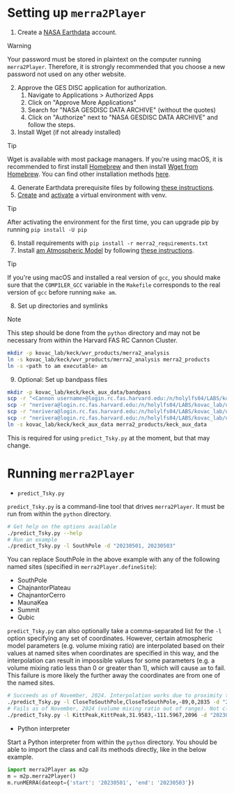 # Setting up `merra2Player`
1. Create a [NASA Earthdata](https://urs.earthdata.nasa.gov/home) account.
> [!WARNING]  
> Your password must be stored in plaintext on the computer running
> `merra2Player`. Therefore, it is strongly recommended that you choose a new
> password not used on any other website.
2. Approve the GES DISC application for authorization.
   <ol>
     <li>Navigate to Applications > Authorized Apps</li>
     <li>Click on "Approve More Applications"</li>
     <li>Search for "NASA GESDISC DATA ARCHIVE" (without the quotes)</li>
     <li>Click on "Authorize" next to "NASA GESDISC DATA ARCHIVE" and follow the steps.</li>
   </ol>
3. Install Wget (if not already installed)
> [!TIP]
> Wget is available with most package managers. If you're using macOS, it is
> recommended to first install [Homebrew](https://brew.sh/) and then install
> [Wget from Homebrew](https://formulae.brew.sh/formula/wget). You can find
> other installation methods
> [here](http://wget.addictivecode.org/FrequentlyAskedQuestions.html#download).
4. Generate Earthdata prerequisite files by following
   [these instructions](https://disc.gsfc.nasa.gov/information/howto?title=How%20to%20Generate%20Earthdata%20Prerequisite%20Files).
5. [Create](https://docs.python.org/3/library/venv.html#creating-virtual-environments) and [activate](https://docs.python.org/3/library/venv.html#how-venvs-work) a virtual environment with venv.
> [!TIP]
> After activating the environment for the first time, you can upgrade pip by
> running `pip install -U pip`
6. Install requirements with `pip install -r merra2_requirements.txt`
7. Install [am Atmospheric Model](https://lweb.cfa.harvard.edu/~spaine/am/) by
   following [these instructions](https://lweb.cfa.harvard.edu/~spaine/am/download/src/INSTALLING).
> [!TIP]
> If you're using macOS and installed a real version of `gcc`, you should make
> sure that the `COMPILER_GCC` variable in the `Makefile` corresponds to the
> real version of `gcc` before running `make am`.
8. Set up directories and symlinks
> [!NOTE]
> This step should be done from the `python` directory and may not be necessary
> from within the Harvard FAS RC Cannon Cluster.
```sh
mkdir -p kovac_lab/keck/wvr_products/merra2_analysis
ln -s kovac_lab/keck/wvr_products/merra2_analysis merra2_products
ln -s <path to am executable> am
```
9. Optional: Set up bandpass files
```sh
mkdir -p kovac_lab/keck/keck_aux_data/bandpass
scp -r "<Cannon username>@login.rc.fas.harvard.edu:/n/holylfs04/LABS/kovac_lab/unified/aux_data/B2/bandpass/*.txt" ./kovac_lab/keck/keck_aux_data/bandpass/
scp -r "nerivera@login.rc.fas.harvard.edu:/n/holylfs04/LABS/kovac_lab/unified/aux_data/B3/bandpass/*.txt" ./kovac_lab/keck/keck_aux_data/bandpass/
scp -r "nerivera@login.rc.fas.harvard.edu:/n/holylfs04/LABS/kovac_lab/unified/aux_data/BA/bandpass/*.txt" ./kovac_lab/keck/keck_aux_data/bandpass/
scp -r "nerivera@login.rc.fas.harvard.edu:/n/holylfs04/LABS/kovac_lab/unified/aux_data/KA/bandpass/*.txt" ./kovac_lab/keck/keck_aux_data/bandpass/
ln -s kovac_lab/keck/keck_aux_data merra2_products/keck_aux_data
```
This is required for using `predict_Tsky.py` at the moment, but that may change.

# Running `merra2Player`

- `predict_Tsky.py`

`predict_Tsky.py` is a command-line tool that drives `merra2Player`. It must be
run from within the `python` directory.
```sh
# Get help on the options available
./predict_Tsky.py --help
# Run an example
./predict_Tsky.py -l SouthPole -d "20230501, 20230503"
```
You can replace SouthPole in the above example with any of the following named
sites (specified in `merra2Player.defineSite`):
- SouthPole
- ChajnantorPlateau
- ChajnantorCerro
- MaunaKea
- Summit
- Qubic

`predict_Tsky.py` can also optionally take a comma-separated list for the `-l`
option specifying any set of coordinates. However, certain atmospheric model
parameters (e.g. volume mixing ratio) are interpolated based on their values at
named sites when coordinates are specified in this way, and the interpolation
can result in impossible values for some parameters (e.g. a volume mixing ratio
less than 0 or greater than 1), which will cause `am` to fail. This failure
is more likely the further away the coordinates are from one of the named sites.

```sh
# Succeeds as of November, 2024. Interpolation works due to proximity to SouthPole.
./predict_Tsky.py -l CloseToSouthPole,CloseToSouthPole,-89,0,2835 -d "20230501, 20230503"
# Fails as of November, 2024 (volume mixing ratio out of range). Not close to any named sites.
./predict_Tsky.py -l KittPeak,KittPeak,31.9583,-111.5967,2096 -d "20230501, 20230503"
```

- Python interpreter

Start a Python interpreter from within the `python` directory. You should be
able to import the class and call its methods directly, like in the below
example.
```python
import merra2Player as m2p
m = m2p.merra2Player()
m.runMERRA(dateopt={'start': '20230501', 'end': '20230503'})
```
